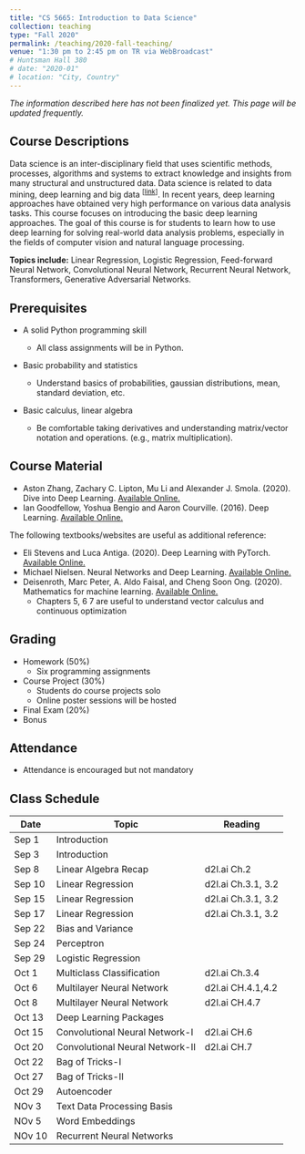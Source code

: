 ```yaml
---
title: "CS 5665: Introduction to Data Science"
collection: teaching
type: "Fall 2020"
permalink: /teaching/2020-fall-teaching/
venue: "1:30 pm to 2:45 pm on TR via WebBroadcast"
# Huntsman Hall 380
# date: "2020-01"
# location: "City, Country"
---
```


*The information described here has not been finalized yet. This page will be updated frequently.*

## Course Descriptions
Data science is an inter-disciplinary field that uses scientific methods, processes, algorithms and systems to extract knowledge and insights from many structural and unstructured data. Data science is related to data mining, deep learning and big data <sup>\[[link](https://en.wikipedia.org/wiki/Data_science)\]</sup>. In recent years, deep learning approaches have obtained very high performance on various data analysis tasks. This course focuses on introducing the basic deep learning approaches. The goal of this course is for students to learn how to use deep learning for solving real-world data analysis problems, especially in the fields of computer vision and natural language processing.

**Topics include:** Linear Regression, Logistic Regression, Feed-forward Neural Network, Convolutional Neural Network, Recurrent Neural Network, Transformers, Generative Adversarial Networks.


## Prerequisites
- A solid Python programming skill
    - All class assignments will be in Python. 

- Basic probability and statistics
    - Understand basics of probabilities, gaussian distributions, mean, standard deviation, etc.

- Basic calculus, linear algebra
    - Be comfortable taking derivatives and understanding matrix/vector notation and operations. (e.g., matrix multiplication).

## Course Material
- Aston Zhang, Zachary C. Lipton, Mu Li and Alexander J. Smola. (2020). Dive into Deep Learning. [Available Online.](https://d2l.ai)
- Ian Goodfellow, Yoshua Bengio and Aaron Courville. (2016). Deep Learning. [Available Online.](https://www.deeplearningbook.org/)

The following textbooks/websites are useful as additional reference:
-  Eli Stevens and Luca Antiga. (2020). Deep Learning with PyTorch. [Available Online.](https://pytorch.org/deep-learning-with-pytorch)
- Michael Nielsen. Neural Networks and Deep Learning. [Available Online.](http://neuralnetworksanddeeplearning.com/)
- Deisenroth, Marc Peter, A. Aldo Faisal, and Cheng Soon Ong. (2020). Mathematics for machine learning. [Available Online.](https://mml-book.github.io/)
    - Chapters 5, 6 7 are useful to understand vector calculus and continuous optimization


## Grading
- Homework (50%)
    - Six programming assignments 
- Course Project (30%)
    - Students do course projects solo
    - Online poster sessions will be hosted
- Final Exam (20%)
- Bonus

## Attendance
- Attendance is encouraged but not mandatory

## Class Schedule

| Date   | Topic                       | Reading           |
|--------|-----------------------------|-------------------|
| Sep 1  | Introduction                |                   |
| Sep 3  | Introduction                |                   |
| Sep 8  | Linear Algebra Recap        |  d2l.ai Ch.2     |
| Sep 10 | Linear Regression           |  d2l.ai Ch.3.1, 3.2     |
| Sep 15 | Linear Regression           |  d2l.ai Ch.3.1, 3.2                 |
| Sep 17 | Linear Regression           |  d2l.ai Ch.3.1, 3.2                 |
| Sep 22 | Bias and Variance           |                   |
| Sep 24 | Perceptron                  |                   |
| Sep 29 | Logistic Regression         |                   |
| Oct 1  | Multiclass Classification   |  d2l.ai Ch.3.4                 |
| Oct 6  | Multilayer Neural Network   |  d2l.ai CH.4.1,4.2                 |
| Oct 8  | Multilayer Neural Network   |  d2l.ai CH.4.7                 |
| Oct 13 | Deep Learning Packages      |                   |
| Oct 15 | Convolutional Neural Network-I|  d2l.ai CH.6                  |
| Oct 20 | Convolutional Neural Network-II|  d2l.ai CH.7                 |
| Oct 22 | Bag of Tricks-I               |                   |
| Oct 27 | Bag of Tricks-II                |                   |
| Oct 29 | Autoencoder                |                   |
| NOv 3  | Text Data Processing Basis | |
| NOv 5  | Word Embeddings
| NOv 10  | Recurrent Neural Networks | |
